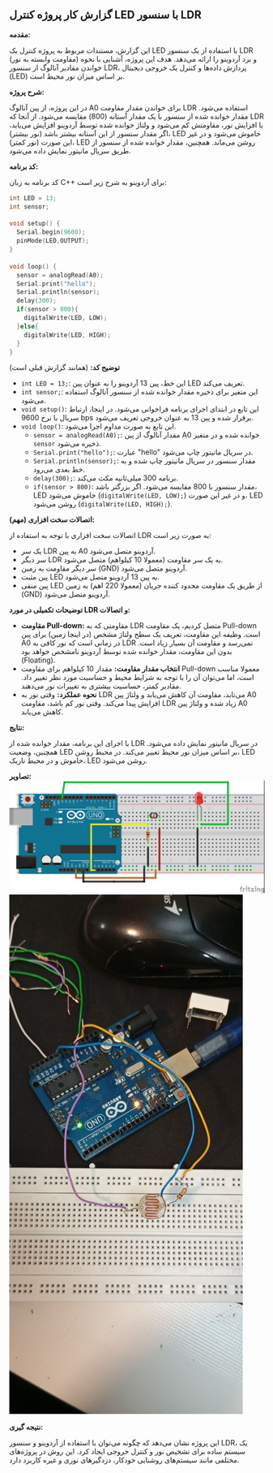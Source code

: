 ## گزارش کار پروژه کنترل LED با سنسور LDR

**مقدمه:**

این گزارش، مستندات مربوط به پروژه کنترل یک LED با استفاده از یک سنسور LDR (مقاومت وابسته به نور) و برد آردوینو را ارائه می‌دهد. هدف این پروژه، آشنایی با نحوه خواندن مقادیر آنالوگ از سنسور LDR، پردازش داده‌ها و کنترل یک خروجی دیجیتال (LED) بر اساس میزان نور محیط است.

**شرح پروژه:**

در این پروژه، از پین آنالوگ A0 برای خواندن مقدار مقاومت LDR استفاده می‌شود. مقدار خوانده شده از سنسور با یک مقدار آستانه (800) مقایسه می‌شود. از آنجا که LDR با افزایش نور، مقاومتش کم می‌شود و ولتاژ خوانده شده توسط آردوینو افزایش می‌یابد، اگر مقدار سنسور از این آستانه بیشتر باشد (نور بیشتر)، LED خاموش می‌شود و در غیر این صورت (نور کمتر)، LED روشن می‌ماند. همچنین، مقدار خوانده شده از سنسور از طریق سریال مانیتور نمایش داده می‌شود.

**کد برنامه:**

کد برنامه به زبان C++ برای آردوینو به شرح زیر است:

```c++
int LED = 13;
int sensor;

void setup() {
  Serial.begin(9600);
  pinMode(LED,OUTPUT);
}

void loop() {
  sensor = analogRead(A0);
  Serial.print("hello");
  Serial.println(sensor);
  delay(300);
  if(sensor > 800){
    digitalWrite(LED, LOW);
  }else{
    digitalWrite(LED, HIGH);
  }
}
```

**توضیح کد:** (همانند گزارش قبلی است)

*   `int LED = 13;`: این خط، پین 13 آردوینو را به عنوان پین LED تعریف می‌کند.
*   `int sensor;`: این متغیر برای ذخیره مقدار خوانده شده از سنسور آنالوگ استفاده می‌شود.
*   `void setup()`: این تابع در ابتدای اجرای برنامه فراخوانی می‌شود. در اینجا، ارتباط سریال با نرخ 9600 bps برقرار شده و پین 13 به عنوان خروجی تعریف می‌شود.
*   `void loop()`: این تابع به صورت مداوم اجرا می‌شود.
    *   `sensor = analogRead(A0);`: مقدار آنالوگ از پین A0 خوانده شده و در متغیر `sensor` ذخیره می‌شود.
    *   `Serial.print("hello");`: عبارت "hello" در سریال مانیتور چاپ می‌شود.
    *   `Serial.println(sensor);`: مقدار سنسور در سریال مانیتور چاپ شده و به خط بعدی می‌رود.
    *   `delay(300);`: برنامه 300 میلی‌ثانیه مکث می‌کند.
    *   `if(sensor > 800)`: مقدار سنسور با 800 مقایسه می‌شود. اگر بزرگتر باشد، LED خاموش می‌شود (`digitalWrite(LED, LOW);`) و در غیر این صورت، LED روشن می‌شود (`digitalWrite(LED, HIGH);`).

**اتصالات سخت افزاری (مهم):**

اتصالات سخت افزاری با توجه به استفاده از LDR به صورت زیر است:

*   یک سر LDR به پین A0 آردوینو متصل می‌شود.
*   سر دیگر LDR به یک سر مقاومت (معمولا 10 کیلواهم) متصل می‌شود.
*   سر دیگر مقاومت به زمین (GND) آردوینو متصل می‌شود.
*   پین مثبت LED به پین 13 آردوینو متصل می‌شود.
*   پین منفی LED از طریق یک مقاومت محدود کننده جریان (معمولا 220 اهم) به زمین (GND) آردوینو متصل می‌شود.

**توضیحات تکمیلی در مورد LDR و اتصالات:**

*   **مقاومت Pull-down:** مقاومتی که به LDR متصل کردیم، یک مقاومت Pull-down است. وظیفه این مقاومت، تعریف یک سطح ولتاژ مشخص (در اینجا زمین) برای پین A0 در زمانی است که نور کافی به LDR نمی‌رسد و مقاومت آن بسیار زیاد است. بدون این مقاومت، مقدار خوانده شده توسط آردوینو نامشخص خواهد بود (Floating).
*   **انتخاب مقدار مقاومت:** مقدار 10 کیلواهم برای مقاومت Pull-down معمولا مناسب است، اما می‌توان آن را با توجه به شرایط محیط و حساسیت مورد نظر تغییر داد. مقادیر کمتر، حساسیت بیشتری به تغییرات نور می‌دهند.
*   **نحوه عملکرد:** وقتی نور به LDR می‌تابد، مقاومت آن کاهش می‌یابد و ولتاژ پین A0 افزایش پیدا می‌کند. وقتی نور کم باشد، مقاومت LDR زیاد شده و ولتاژ پین A0 کاهش می‌یابد.

**نتایج:**

با اجرای این برنامه، مقدار خوانده شده از LDR در سریال مانیتور نمایش داده می‌شود. همچنین، وضعیت LED بر اساس میزان نور محیط تغییر می‌کند. در محیط روشن، LED خاموش و در محیط تاریک، LED روشن می‌شود.

**تصاویر:**
![](https://github.com/vahidseyyedi/microProcessor/blob/main/06%20Laboratory/L_Report_03/src/Untitled%20Sketch%202_bb.jpg)
![](https://github.com/vahidseyyedi/microProcessor/blob/main/06%20Laboratory/L_Report_03/src/photo_2024-11-10_23-00-08%20(2).jpg)

**نتیجه گیری:**

این پروژه نشان می‌دهد که چگونه می‌توان با استفاده از آردوینو و سنسور LDR، یک سیستم ساده برای تشخیص نور و کنترل خروجی ایجاد کرد. این روش در پروژه‌های مختلفی مانند سیستم‌های روشنایی خودکار، دزدگیرهای نوری و غیره کاربرد دارد.

